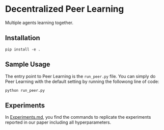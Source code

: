 # Decentralized Peer Learning

Multiple agents learning together.

## Installation

``pip install -e .``

## Sample Usage

The entry point to Peer Learning is the ``run_peer.py`` file.
You can simply do Peer Learning with the default setting by running the followong line of code:

``python run_peer.py``

## Experiments

In [Experiments.md](Experiments.md), you find the commands to replicate the experiments reported in our paper including all hyperparameters.
